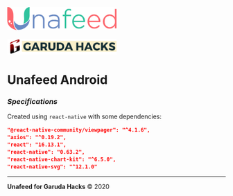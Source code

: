 
<img width="50%" src="./../images/unafeed_logo.png"/>
<br><br>
<img width="50%" src="./../images/garuda_logo2.png"/>

# Unafeed Android

### *__Specifications__*

Created using ```react-native``` with some dependencies:

```json
"@react-native-community/viewpager": "^4.1.6",
"axios": "^0.19.2",
"react": "16.13.1",
"react-native": "0.63.2",
"react-native-chart-kit": "^6.5.0",
"react-native-svg": "^12.1.0"
```

<hr>

__Unafeed for Garuda Hacks__ © 2020
